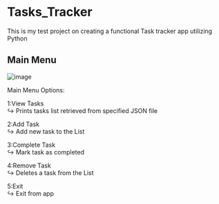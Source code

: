 # Tasks_Tracker
This is my test project on creating a functional Task tracker app utilizing Python

## Main Menu
![image](https://github.com/user-attachments/assets/41721c2a-8161-4752-80ae-6842a95039f6)

Main Menu Options:

  1:View Tasks  
    ↪ Prints tasks list retrieved from specified JSON file
    
  2:Add Task  
    ↪ Add new task to the List
    
  3:Complete Task  
    ↪ Mark task as completed
    
  4:Remove Task  
    ↪ Deletes a task from the List
    
  5:Exit  
    ↪ Exit from app
    
